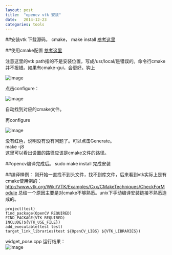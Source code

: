 ```yaml
---
layout: post
title:  "opencv vtk 安装"
date:   2014-12-23 
categories: tools
---
```


##安装vtk
下载源码， cmake， make install
[参考这里](http://www.vtk.org/Wiki/VTK/Building/MacOSX)

##使用cmake配置
[参考这里](http://sysmagazine.com/posts/217021/) 

注意这里的vtk path指的不是安装位置，写成/usr/local/是错误的。命令行cmake并不报错。如果有cmake-gui，会更好。钩上

![image](http://vsooda.github.io/assets/vtk/12919.png) 

点击configure：

![image](http://vsooda.github.io/assets/vtk/133535.png) 

自动找到对应的cmake文件。

再configure 

![image](http://vsooda.github.io/assets/vtk/36229.png) 

没有红色，说明没有没有问题了。可以点击Generate。  
make -j8  
这里可以看出设置的路径应该是cmake文件的路径。

##opencv编译完成后。
sudo make install 完成安装

##编译样例：
刚开始一直找不到头文件，找不到库文件，后来看到vtk实际上是有cmake使用例的：http://www.vtk.org/Wiki/VTK/Examples/Cxx/CMakeTechniques/CheckForModule
总结一个原因主要是对cmake不够熟悉。unix下手动编译安装链接不熟悉造成的。

```
project(test)
find_package(OpenCV REQUIRED)
FIND_PACKAGE(VTK REQUIRED)
INCLUDE(${VTK_USE_FILE})
add_executable(test test)
target_link_libraries(test ${OpenCV_LIBS} ${VTK_LIBRARIES})
```
widget_pose.cpp 运行结果：<br/>
![image](http://vsooda.github.io/assets/vtk/546406.png)